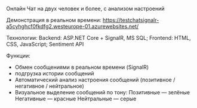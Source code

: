 Онлайн Чат на двух человек и более, с анализом настроений

Демонстрация в реальном времени: https://testchatsignalr-a5cyhghcf0fkdfg2.westeurope-01.azurewebsites.net/

Технологии:
Backend: ASP.NET Core + SignalR, MS SQL;
Frontend: HTML, CSS, JavaScript;
Sentiment API

Функции:
 - Обмен сообщениями в реальном времени (SignalR)
 - подгрузка истории сообщений
 - Автоматический анализ настроения сообщений (позитивное / негативное / нейтральное)
 - Визуальное выделение сообщений по тону:
  Позитивные — зелёные
  Негативные — красные
  Нейтральные — серые


